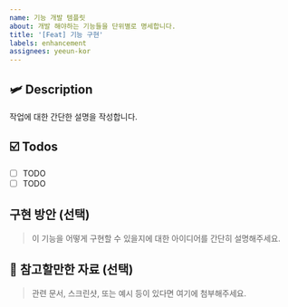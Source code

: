```yaml
---
name: 기능 개발 템플릿
about: 개발 해야하는 기능들을 단위별로 명세합니다.
title: '[Feat] 기능 구현'
labels: enhancement
assignees: yeeun-kor
---
```


## 🛩️ Description

작업에 대한 간단한 설명을 작성합니다.

## ☑️ Todos

- [ ] TODO
- [ ] TODO

## 구현 방안 (선택)

> 이 기능을 어떻게 구현할 수 있을지에 대한 아이디어를 간단히 설명해주세요.

## 📎 참고할만한 자료 (선택)

> 관련 문서, 스크린샷, 또는 예시 등이 있다면 여기에 첨부해주세요.
